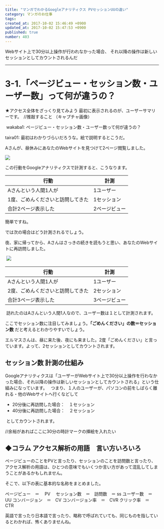 ```yaml
---
title: "マンガでわかるGoogleアナリティクス PVセッションUUの違い"
category: マンガのお仕事
tags: 
created_at: 2017-10-02 15:46:49 +0900
updated_at: 2017-10-02 15:47:53 +0900
published: true
number: 403
---
```


Webサイト上で30分以上操作が行われなかった場合、
それ以降の操作は新しいセッションとしてカウントされるんだ

---


# 3-1.「ページビュー・セッション数・ユーザー数」って何が違うの？

★アクセス全体をざっくり見てみよう
最初に表示されるのが、ユーザーサマリーです。　//推敲すること
（キャプチャ画像）

 wakaba1: ページビュー・セッション数・ユーザー数って何が違うの？

taira01:
最初はわかりづらいだろうな。絵で説明するとこうだ。


Aさんが、昼休みにあなたのWebサイトを見つけて2ページ閲覧しました。

<img src="images/03_pv1.png">

この行動をGoogleアナリティクスで計測すると、こうなります。

| 行動 | 計測 |
| -- | -- |
| Aさんという人間1人が | 1ユーザー |
| 1度、ごめんくださいと訪問してきた | 1セッション |
| 合計2ページ表示した | 2ページビュー |

簡単ですね。


では次の場合はどう計測されるでしょう。

夜、家に帰ってから、Aさんはさっきの続きを読もうと思い、あなたのWebサイトに再訪問しました。

 <img src="images/03_pv2.png">

| 行動 | 計測 |
| -- | -- |
| Aさんという人間1人が | 1ユーザー |
| 2度、ごめんくださいと訪問してきた | 2セッション |
| 合計3ページ表示した | 3ページビュー |

 訪れたのはAさんという人間1人なので、ユーザー数は１として計測されます。

ここでセッション数に注目してみましょう。**「ごめんください」の数＝セッション数** だと考えるとわかりやすいでしょう。

エルマスさんは、昼に来た後、夜にも来ました。2度「ごめんください」と言っています。よって、2セッションとしてカウントされます。

## セッション数 計測の仕組み
Googleアナリティクスは「ユーザーがWebサイト上で30分以上操作を行わなかった場合、それ以降の操作は新しいセッションとしてカウントされる」という仕組みになっています。
  つまり、１人のユーザーが、パソコンの前をしばらく離れる・他のWebサイトへ行くなどして 

- 20分後に再訪問した場合：　１セッション
- 40分後に再訪問した場合：　２セッション

 としてカウントされます。

//余裕があればここに30分の時計マークの挿絵を入れたい


## ◆コラム アクセス解析の用語　言い方いろいろ
ページビューのことをPVと言ったり、セッションのことを訪問数と言ったり、アクセス解析の用語は、ひとつの意味でもいくつか言い方があって混乱してしまうことがあるかもしれません。

そこで、以下の表に基本的な名称をまとめました。

ページビュー　＝　 PV　
セッション数　＝　訪問数　＝ ss
ユーザー数　＝　UU
コンバージョン　＝　CV
コンバージョン率　＝　CVR
クリック率　＝ CTR

英語で言ったり日本語で言ったり、略称で呼ばれていても、同じものを指しているとわかれば、怖くありませんね。


